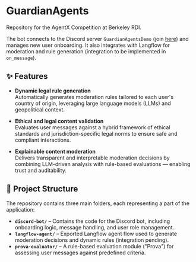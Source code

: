 # GuardianAgents

Repository for the AgentX Competition at Berkeley RDI.

The bot connects to the Discord server `GuardianAgentsDemo` (join [here](https://discord.gg/your-invite-link)) and manages new user onboarding. It also integrates with Langflow for moderation and rule generation (integration to be implemented in `on_message`).

## ✨ Features

- **Dynamic legal rule generation**  
  Automatically generates moderation rules tailored to each user's country of origin, leveraging large language models (LLMs) and geopolitical context.

- **Ethical and legal content validation**  
  Evaluates user messages against a hybrid framework of ethical standards and jurisdiction-specific legal norms to ensure safe and compliant interactions.

- **Explainable content moderation**  
  Delivers transparent and interpretable moderation decisions by combining LLM-driven analysis with rule-based evaluations — enabling trust and auditability.


## 📁 Project Structure

The repository contains three main folders, each representing a part of the application:

- **`discord-bot/`** – Contains the code for the Discord bot, including onboarding logic, message handling, and user role management.
- **`langflow-agent/`** – Exported Langflow agent flow used to generate moderation decisions and dynamic rules (integration pending).
- **`prova-evaluator/`** – A rule-based evaluation module ("Prova") for assessing user messages against predefined criteria.
